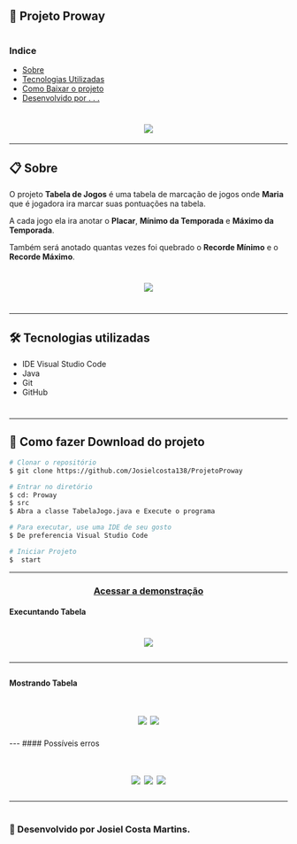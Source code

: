 ## 📝 Projeto Proway 


# 
### Indice
- [Sobre](#-sobre)
- [Tecnologias Utilizadas](#-tecnologias-utilizadas)
- [Como Baixar o projeto](#-como-baixar-o-projeto)
- [Desenvolvido por . . .](#-desenvolvido-por-josiel-costa-martins.)

 #

<h1 align="center">
<img src="https://ik.imagekit.io/jcmjjj/TI_Od4Zunwgz.jpg"> </h1>

<!--####a0be597907b3dd9ea635a7ac2ce35daa85c3d601-->
>>>>>>>
---
## 📋 Sobre


O projeto **Tabela de Jogos** é uma tabela de marcação de jogos onde **Maria** que é jogadora ira marcar suas pontuações na tabela.

A cada jogo ela ira anotar o **Placar**, **Mínimo da Temporada** e **Máximo da Temporada**.

Também será anotado  quantas vezes foi quebrado o **Recorde Mínimo** e o **Recorde Máximo**.

<h1 align="center">
<img src="https://ik.imagekit.io/josiccc/Captura_de_Tela__106__TCD0LzmAz.png"> </h1>

#
---
## 🛠 Tecnologias utilizadas


- IDE Visual Studio Code
- Java
- Git
- GitHub
#
---
## 📁 Como fazer Download do projeto
```bash
# Clonar o repositório
$ git clone https://github.com/Josielcosta138/ProjetoProway

# Entrar no diretório
$ cd: Proway
$ src 
$ Abra a classe TabelaJogo.java e Execute o programa

# Para executar, use uma IDE de seu gosto
$ De preferencia Visual Studio Code

# Iniciar Projeto
$  start
```
---

<!--Se tiver aplicação em algum local (remoto) -->
<h3 align="center">
    <a hreF="">Acessar a demonstração</a>

#### Execuntando Tabela

<h1 align="center">
<img src="https://ik.imagekit.io/josiccc/videoTabela_NqN7O-NKA.mp4 ">

---
#### Mostrando Tabela
<h1 align="center">
<img src="https://ik.imagekit.io/josiccc/jogo1e2_N34AKIvDQl.png ">
<img src="https://ik.imagekit.io/josiccc/jogo3e4_BOuSjKsH-.png "> </h1>
---
#### Possíveis erros

<h1 align="center">
<img src="https://ik.imagekit.io/josiccc/erro1String_tvFge_eRQ_.png">
<img src="https://ik.imagekit.io/josiccc/erro2maiorq1000_0iRj-xExb.png">
<img src="https://ik.imagekit.io/josiccc/erro3NEg_tH3IjQmbG.png">

<h3 >

---
#
#
### 🚀 Desenvolvido por Josiel Costa Martins.
